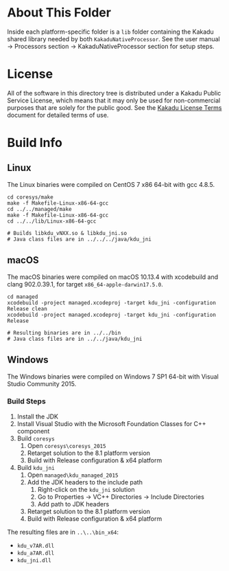 # About This Folder

Inside each platform-specific folder is a `lib` folder containing the Kakadu
shared library needed by both `KakaduNativeProcessor`. See the user manual ->
Processors section -> KakaduNativeProcessor section for setup steps.

# License

All of the software in this directory tree is distributed under a Kakadu Public
Service License, which means that it may only be used for non-commercial
purposes that are solely for the public good. See the
[Kakadu License Terms](http://kakadusoftware.com/wp-content/uploads/2014/06/Kakadu-Licence-Terms-Feb-2018.pdf)
document for detailed terms of use.

# Build Info

## Linux

The Linux binaries were compiled on CentOS 7 x86 64-bit with gcc 4.8.5.

```
cd coresys/make
make -f Makefile-Linux-x86-64-gcc
cd ../../managed/make
make -f Makefile-Linux-x86-64-gcc
cd ../../lib/Linux-x86-64-gcc

# Builds libkdu_vNXX.so & libkdu_jni.so
# Java class files are in ../../../java/kdu_jni
```

## macOS

The macOS binaries were compiled on macOS 10.13.4 with xcodebuild and
clang 902.0.39.1, for target `x86_64-apple-darwin17.5.0`.

```
cd managed
xcodebuild -project managed.xcodeproj -target kdu_jni -configuration Release clean
xcodebuild -project managed.xcodeproj -target kdu_jni -configuration Release

# Resulting binaries are in ../../bin
# Java class files are in ../../java/kdu_jni
```

## Windows

The Windows binaries were compiled on Windows 7 SP1 64-bit with Visual
Studio Community 2015.

### Build Steps

1. Install the JDK
2. Install Visual Studio with the Microsoft Foundation Classes for C++
   component
3. Build `coresys`
    1. Open `coresys\coresys_2015`
    2. Retarget solution to the 8.1 platform version
    3. Build with Release configuration & x64 platform
4. Build `kdu_jni`
    1. Open `managed\kdu_managed_2015`
    2. Add the JDK headers to the include path
        1. Right-click on the `kdu_jni` solution
        2. Go to Properties -> VC++ Directories -> Include Directories
        3. Add path to JDK headers
    3. Retarget solution to the 8.1 platform version
    4. Build with Release configuration & x64 platform

The resulting files are in `..\..\bin_x64`:
  * `kdu_v7AR.dll`
  * `kdu_a7AR.dll`
  * `kdu_jni.dll`
